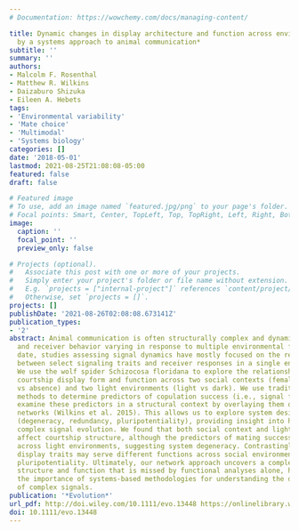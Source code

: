 ```yaml
---
# Documentation: https://wowchemy.com/docs/managing-content/

title: Dynamic changes in display architecture and function across environments revealed
  by a systems approach to animal communication*
subtitle: ''
summary: ''
authors:
- Malcolm F. Rosenthal
- Matthew R. Wilkins
- Daizaburo Shizuka
- Eileen A. Hebets
tags:
- 'Environmental variability'
- 'Mate choice'
- 'Multimodal'
- 'Systems biology'
categories: []
date: '2018-05-01'
lastmod: 2021-08-25T21:08:08-05:00
featured: false
draft: false

# Featured image
# To use, add an image named `featured.jpg/png` to your page's folder.
# Focal points: Smart, Center, TopLeft, Top, TopRight, Left, Right, BottomLeft, Bottom, BottomRight.
image:
  caption: ''
  focal_point: ''
  preview_only: false

# Projects (optional).
#   Associate this post with one or more of your projects.
#   Simply enter your project's folder or file name without extension.
#   E.g. `projects = ["internal-project"]` references `content/project/deep-learning/index.md`.
#   Otherwise, set `projects = []`.
projects: []
publishDate: '2021-08-26T02:08:08.673141Z'
publication_types:
- '2'
abstract: Animal communication is often structurally complex and dynamic, with signaler
  and receiver behavior varying in response to multiple environmental factors. To
  date, studies assessing signal dynamics have mostly focused on the relationships
  between select signaling traits and receiver responses in a single environment.
  We use the wolf spider Schizocosa floridana to explore the relationships between
  courtship display form and function across two social contexts (female presence
  vs absence) and two light environments (light vs dark). We use traditional analytical
  methods to determine predictors of copulation success (i.e., signal function) and
  examine these predictors in a structural context by overlaying them on signal phenotype
  networks (Wilkins et al. 2015). This allows us to explore system design principles
  (degeneracy, redundancy, pluripotentiality), providing insight into hypotheses regarding
  complex signal evolution. We found that both social context and light environment
  affect courtship structure, although the predictors of mating success remain similar
  across light environments, suggesting system degeneracy. Contrastingly, the same
  display traits may serve different functions across social environments, suggesting
  pluripotentiality. Ultimately, our network approach uncovers a complexity in display
  structure and function that is missed by functional analyses alone, highlighting
  the importance of systems-based methodologies for understanding the dynamic nature
  of complex signals.
publication: '*Evolution*'
url_pdf: http://doi.wiley.com/10.1111/evo.13448 https://onlinelibrary.wiley.com/doi/10.1111/evo.13448
doi: 10.1111/evo.13448
---
```

